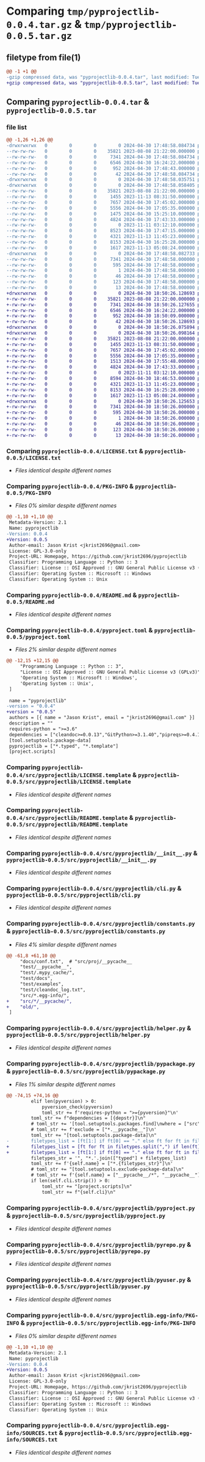 # Comparing `tmp/pyprojectlib-0.0.4.tar.gz` & `tmp/pyprojectlib-0.0.5.tar.gz`

## filetype from file(1)

```diff
@@ -1 +1 @@
-gzip compressed data, was "pyprojectlib-0.0.4.tar", last modified: Tue Apr 30 17:48:58 2024, max compression
+gzip compressed data, was "pyprojectlib-0.0.5.tar", last modified: Tue Apr 30 18:50:26 2024, max compression
```

## Comparing `pyprojectlib-0.0.4.tar` & `pyprojectlib-0.0.5.tar`

### file list

```diff
@@ -1,26 +1,26 @@
-drwxrwxrwx   0        0        0        0 2024-04-30 17:48:58.084734 pyprojectlib-0.0.4/
--rw-rw-rw-   0        0        0    35821 2023-08-08 21:22:00.000000 pyprojectlib-0.0.4/LICENSE.txt
--rw-rw-rw-   0        0        0     7341 2024-04-30 17:48:58.084734 pyprojectlib-0.0.4/PKG-INFO
--rw-rw-rw-   0        0        0     6546 2024-04-30 16:24:22.000000 pyprojectlib-0.0.4/README.md
--rw-rw-rw-   0        0        0      952 2024-04-30 17:48:43.000000 pyprojectlib-0.0.4/pyproject.toml
--rw-rw-rw-   0        0        0       42 2024-04-30 17:48:58.084734 pyprojectlib-0.0.4/setup.cfg
-drwxrwxrwx   0        0        0        0 2024-04-30 17:48:58.035751 pyprojectlib-0.0.4/src/
-drwxrwxrwx   0        0        0        0 2024-04-30 17:48:58.058405 pyprojectlib-0.0.4/src/pyprojectlib/
--rw-rw-rw-   0        0        0    35821 2023-08-08 21:22:00.000000 pyprojectlib-0.0.4/src/pyprojectlib/LICENSE.template
--rw-rw-rw-   0        0        0     1455 2023-11-13 08:31:50.000000 pyprojectlib-0.0.4/src/pyprojectlib/README.template
--rw-rw-rw-   0        0        0     7657 2024-04-30 17:45:02.000000 pyprojectlib-0.0.4/src/pyprojectlib/__init__.py
--rw-rw-rw-   0        0        0     5556 2024-04-30 17:05:35.000000 pyprojectlib-0.0.4/src/pyprojectlib/cli.py
--rw-rw-rw-   0        0        0     1475 2024-04-30 15:25:10.000000 pyprojectlib-0.0.4/src/pyprojectlib/constants.py
--rw-rw-rw-   0        0        0     4824 2024-04-30 17:43:33.000000 pyprojectlib-0.0.4/src/pyprojectlib/helper.py
--rw-rw-rw-   0        0        0        0 2023-11-11 03:12:10.000000 pyprojectlib-0.0.4/src/pyprojectlib/py.typed
--rw-rw-rw-   0        0        0     8523 2024-04-30 17:47:15.000000 pyprojectlib-0.0.4/src/pyprojectlib/pypackage.py
--rw-rw-rw-   0        0        0     4321 2023-11-13 11:45:23.000000 pyprojectlib-0.0.4/src/pyprojectlib/pyproject.py
--rw-rw-rw-   0        0        0     8153 2024-04-30 16:25:28.000000 pyprojectlib-0.0.4/src/pyprojectlib/pyrepo.py
--rw-rw-rw-   0        0        0     1617 2023-11-13 05:08:24.000000 pyprojectlib-0.0.4/src/pyprojectlib/pyuser.py
-drwxrwxrwx   0        0        0        0 2024-04-30 17:48:58.082733 pyprojectlib-0.0.4/src/pyprojectlib.egg-info/
--rw-rw-rw-   0        0        0     7341 2024-04-30 17:48:58.000000 pyprojectlib-0.0.4/src/pyprojectlib.egg-info/PKG-INFO
--rw-rw-rw-   0        0        0      595 2024-04-30 17:48:58.000000 pyprojectlib-0.0.4/src/pyprojectlib.egg-info/SOURCES.txt
--rw-rw-rw-   0        0        0        1 2024-04-30 17:48:58.000000 pyprojectlib-0.0.4/src/pyprojectlib.egg-info/dependency_links.txt
--rw-rw-rw-   0        0        0       46 2024-04-30 17:48:58.000000 pyprojectlib-0.0.4/src/pyprojectlib.egg-info/entry_points.txt
--rw-rw-rw-   0        0        0      123 2024-04-30 17:48:58.000000 pyprojectlib-0.0.4/src/pyprojectlib.egg-info/requires.txt
--rw-rw-rw-   0        0        0       13 2024-04-30 17:48:58.000000 pyprojectlib-0.0.4/src/pyprojectlib.egg-info/top_level.txt
+drwxrwxrwx   0        0        0        0 2024-04-30 18:50:26.128693 pyprojectlib-0.0.5/
+-rw-rw-rw-   0        0        0    35821 2023-08-08 21:22:00.000000 pyprojectlib-0.0.5/LICENSE.txt
+-rw-rw-rw-   0        0        0     7341 2024-04-30 18:50:26.127655 pyprojectlib-0.0.5/PKG-INFO
+-rw-rw-rw-   0        0        0     6546 2024-04-30 16:24:22.000000 pyprojectlib-0.0.5/README.md
+-rw-rw-rw-   0        0        0      952 2024-04-30 18:50:09.000000 pyprojectlib-0.0.5/pyproject.toml
+-rw-rw-rw-   0        0        0       42 2024-04-30 18:50:26.128693 pyprojectlib-0.0.5/setup.cfg
+drwxrwxrwx   0        0        0        0 2024-04-30 18:50:26.075894 pyprojectlib-0.0.5/src/
+drwxrwxrwx   0        0        0        0 2024-04-30 18:50:26.098164 pyprojectlib-0.0.5/src/pyprojectlib/
+-rw-rw-rw-   0        0        0    35821 2023-08-08 21:22:00.000000 pyprojectlib-0.0.5/src/pyprojectlib/LICENSE.template
+-rw-rw-rw-   0        0        0     1455 2023-11-13 08:31:50.000000 pyprojectlib-0.0.5/src/pyprojectlib/README.template
+-rw-rw-rw-   0        0        0     7657 2024-04-30 17:45:02.000000 pyprojectlib-0.0.5/src/pyprojectlib/__init__.py
+-rw-rw-rw-   0        0        0     5556 2024-04-30 17:05:35.000000 pyprojectlib-0.0.5/src/pyprojectlib/cli.py
+-rw-rw-rw-   0        0        0     1513 2024-04-30 17:55:48.000000 pyprojectlib-0.0.5/src/pyprojectlib/constants.py
+-rw-rw-rw-   0        0        0     4824 2024-04-30 17:43:33.000000 pyprojectlib-0.0.5/src/pyprojectlib/helper.py
+-rw-rw-rw-   0        0        0        0 2023-11-11 03:12:10.000000 pyprojectlib-0.0.5/src/pyprojectlib/py.typed
+-rw-rw-rw-   0        0        0     8594 2024-04-30 18:46:53.000000 pyprojectlib-0.0.5/src/pyprojectlib/pypackage.py
+-rw-rw-rw-   0        0        0     4321 2023-11-13 11:45:23.000000 pyprojectlib-0.0.5/src/pyprojectlib/pyproject.py
+-rw-rw-rw-   0        0        0     8153 2024-04-30 16:25:28.000000 pyprojectlib-0.0.5/src/pyprojectlib/pyrepo.py
+-rw-rw-rw-   0        0        0     1617 2023-11-13 05:08:24.000000 pyprojectlib-0.0.5/src/pyprojectlib/pyuser.py
+drwxrwxrwx   0        0        0        0 2024-04-30 18:50:26.125653 pyprojectlib-0.0.5/src/pyprojectlib.egg-info/
+-rw-rw-rw-   0        0        0     7341 2024-04-30 18:50:26.000000 pyprojectlib-0.0.5/src/pyprojectlib.egg-info/PKG-INFO
+-rw-rw-rw-   0        0        0      595 2024-04-30 18:50:26.000000 pyprojectlib-0.0.5/src/pyprojectlib.egg-info/SOURCES.txt
+-rw-rw-rw-   0        0        0        1 2024-04-30 18:50:26.000000 pyprojectlib-0.0.5/src/pyprojectlib.egg-info/dependency_links.txt
+-rw-rw-rw-   0        0        0       46 2024-04-30 18:50:26.000000 pyprojectlib-0.0.5/src/pyprojectlib.egg-info/entry_points.txt
+-rw-rw-rw-   0        0        0      123 2024-04-30 18:50:26.000000 pyprojectlib-0.0.5/src/pyprojectlib.egg-info/requires.txt
+-rw-rw-rw-   0        0        0       13 2024-04-30 18:50:26.000000 pyprojectlib-0.0.5/src/pyprojectlib.egg-info/top_level.txt
```

### Comparing `pyprojectlib-0.0.4/LICENSE.txt` & `pyprojectlib-0.0.5/LICENSE.txt`

 * *Files identical despite different names*

### Comparing `pyprojectlib-0.0.4/PKG-INFO` & `pyprojectlib-0.0.5/PKG-INFO`

 * *Files 0% similar despite different names*

```diff
@@ -1,10 +1,10 @@
 Metadata-Version: 2.1
 Name: pyprojectlib
-Version: 0.0.4
+Version: 0.0.5
 Author-email: Jason Krist <jkrist2696@gmail.com>
 License: GPL-3.0-only
 Project-URL: Homepage, https://github.com/jkrist2696/pyprojectlib
 Classifier: Programming Language :: Python :: 3
 Classifier: License :: OSI Approved :: GNU General Public License v3 (GPLv3)
 Classifier: Operating System :: Microsoft :: Windows
 Classifier: Operating System :: Unix
```

### Comparing `pyprojectlib-0.0.4/README.md` & `pyprojectlib-0.0.5/README.md`

 * *Files identical despite different names*

### Comparing `pyprojectlib-0.0.4/pyproject.toml` & `pyprojectlib-0.0.5/pyproject.toml`

 * *Files 2% similar despite different names*

```diff
@@ -12,15 +12,15 @@
     "Programming Language :: Python :: 3",
     "License :: OSI Approved :: GNU General Public License v3 (GPLv3)",
     'Operating System :: Microsoft :: Windows',
     'Operating System :: Unix',
 ]
 
 name = "pyprojectlib"
-version = "0.0.4"
+version = "0.0.5"
 authors = [{ name = "Jason Krist", email = "jkrist2696@gmail.com" }]
 description = ""
 requires-python = ">=3.6"
 dependencies = ["cleandoc>=0.0.13","GitPython>=3.1.40","pipreqs>=0.4.13","pytest>=7.4.3","build","twine","tomli","tomli-w","types-requests","types-setuptools"]
 [tool.setuptools.package-data]
 pyprojectlib = ["*.typed", "*.template"]
 [project.scripts]
```

### Comparing `pyprojectlib-0.0.4/src/pyprojectlib/LICENSE.template` & `pyprojectlib-0.0.5/src/pyprojectlib/LICENSE.template`

 * *Files identical despite different names*

### Comparing `pyprojectlib-0.0.4/src/pyprojectlib/README.template` & `pyprojectlib-0.0.5/src/pyprojectlib/README.template`

 * *Files identical despite different names*

### Comparing `pyprojectlib-0.0.4/src/pyprojectlib/__init__.py` & `pyprojectlib-0.0.5/src/pyprojectlib/__init__.py`

 * *Files identical despite different names*

### Comparing `pyprojectlib-0.0.4/src/pyprojectlib/cli.py` & `pyprojectlib-0.0.5/src/pyprojectlib/cli.py`

 * *Files identical despite different names*

### Comparing `pyprojectlib-0.0.4/src/pyprojectlib/constants.py` & `pyprojectlib-0.0.5/src/pyprojectlib/constants.py`

 * *Files 4% similar despite different names*

```diff
@@ -61,8 +61,10 @@
     "docs/conf.txt",  # "src/proj/__pycache__
     "test/__pycache__",
     "test/.mypy_cache/",
     "test/docs",
     "test/examples",
     "test/cleandoc_log.txt",
     "src/*.egg-info/",
+    "src/*/__pycache/",
+    "old/",
 ]
```

### Comparing `pyprojectlib-0.0.4/src/pyprojectlib/helper.py` & `pyprojectlib-0.0.5/src/pyprojectlib/helper.py`

 * *Files identical despite different names*

### Comparing `pyprojectlib-0.0.4/src/pyprojectlib/pypackage.py` & `pyprojectlib-0.0.5/src/pyprojectlib/pypackage.py`

 * *Files 1% similar despite different names*

```diff
@@ -74,15 +74,16 @@
         elif len(pyversion) > 0:
             pyversion_check(pyversion)
             toml_str += f'requires-python = ">={pyversion}"\n'
         toml_str += f"dependencies = [{depstr}]\n"
         # toml_str += '[tool.setuptools.packages.find]\nwhere = ["src"]\n'
         # toml_str += f'exclude = ["*.__pycache__"]\n'
         toml_str += "[tool.setuptools.package-data]\n"
-        filetypes_list = [ft[1:] if ft[0] == "." else ft for ft in filetypes.split(",")]
+        filetypes_list = [ft for ft in filetypes.split(",") if len(ft) > 0]
+        filetypes_list = [ft[1:] if ft[0] == "." else ft for ft in filetypes_list]
         filetypes_str = '", "*.'.join(["typed"] + filetypes_list)
         toml_str += f'{self.name} = ["*.{filetypes_str}"]\n'
         # toml_str += "[tool.setuptools.exclude-package-data]\n"
         # toml_str += f'{self.name} = ["__pycache__/*", "__pycache__"]\n'
         if len(self.cli.strip()) > 0:
             toml_str += "[project.scripts]\n"
             toml_str += f"{self.cli}\n"
```

### Comparing `pyprojectlib-0.0.4/src/pyprojectlib/pyproject.py` & `pyprojectlib-0.0.5/src/pyprojectlib/pyproject.py`

 * *Files identical despite different names*

### Comparing `pyprojectlib-0.0.4/src/pyprojectlib/pyrepo.py` & `pyprojectlib-0.0.5/src/pyprojectlib/pyrepo.py`

 * *Files identical despite different names*

### Comparing `pyprojectlib-0.0.4/src/pyprojectlib/pyuser.py` & `pyprojectlib-0.0.5/src/pyprojectlib/pyuser.py`

 * *Files identical despite different names*

### Comparing `pyprojectlib-0.0.4/src/pyprojectlib.egg-info/PKG-INFO` & `pyprojectlib-0.0.5/src/pyprojectlib.egg-info/PKG-INFO`

 * *Files 0% similar despite different names*

```diff
@@ -1,10 +1,10 @@
 Metadata-Version: 2.1
 Name: pyprojectlib
-Version: 0.0.4
+Version: 0.0.5
 Author-email: Jason Krist <jkrist2696@gmail.com>
 License: GPL-3.0-only
 Project-URL: Homepage, https://github.com/jkrist2696/pyprojectlib
 Classifier: Programming Language :: Python :: 3
 Classifier: License :: OSI Approved :: GNU General Public License v3 (GPLv3)
 Classifier: Operating System :: Microsoft :: Windows
 Classifier: Operating System :: Unix
```

### Comparing `pyprojectlib-0.0.4/src/pyprojectlib.egg-info/SOURCES.txt` & `pyprojectlib-0.0.5/src/pyprojectlib.egg-info/SOURCES.txt`

 * *Files identical despite different names*

